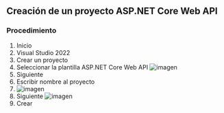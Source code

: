 ## Creación de un proyecto ASP.NET Core Web API 
### Procedimiento 
1. Inicio
2. Visual Studio 2022
3. Crear un proyecto
4. Seleccionar la plantilla ASP.NET Core Web API ![imagen](https://github.com/user-attachments/assets/55518d04-be1d-4077-9b43-c325c38ca8d0)
5. Siguiente
6. Escribir nombre al proyecto
8. ![imagen](https://github.com/user-attachments/assets/93320f99-6f85-4e78-9199-7dcc5637da5e)
10. Siguiente
![imagen](https://github.com/user-attachments/assets/d7969681-6ddf-4758-a2a9-98e856f24c86)
11. Crear
